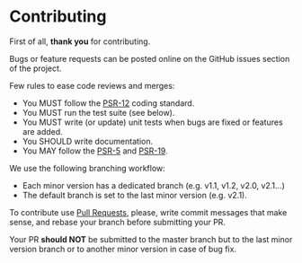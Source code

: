 # Contributing

First of all, **thank you** for contributing.

Bugs or feature requests can be posted online on the GitHub issues section of the project.

Few rules to ease code reviews and merges:

* You MUST follow the [PSR-12](https://www.php-fig.org/psr/psr-12/) coding standard.
* You MUST run the test suite (see below).
* You MUST write (or update) unit tests when bugs are fixed or features are added.
* You SHOULD write documentation.
* You MAY follow the [PSR-5](https://github.com/php-fig/fig-standards/blob/master/proposed/phpdoc.md) and [PSR-19](https://github.com/php-fig/fig-standards/blob/master/proposed/phpdoc-tags.md).

We use the following branching workflow:

* Each minor version has a dedicated branch (e.g. v1.1, v1.2, v2.0, v2.1…)
* The default branch is set to the last minor version (e.g. v2.1).

To contribute use [Pull Requests](https://help.github.com/articles/using-pull-requests), please, write commit messages that make sense, and rebase your branch before submitting your PR.

Your PR **should NOT** be submitted to the master branch but to the last minor version branch or to another minor version in case of bug fix.
